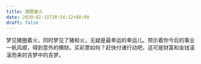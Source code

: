 ```yaml
---
title: 猪圈着火
date: 2020-02-15T20:54:12+08:00
draft: false
---
```


梦见猪圈着火，同时梦见了猪和火，无疑是最幸运的幸运儿。预示着你今后的事业一帆风顺，得到意外的横财。买彩票如何？赶快付诸行动吧，这可是财富和金钱滚滚而来的吉梦中的吉梦。